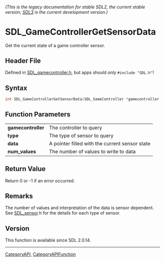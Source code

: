 ###### (This is the legacy documentation for stable SDL2, the current stable version; [SDL3](https://wiki.libsdl.org/SDL3/) is the current development version.)
# SDL_GameControllerGetSensorData

Get the current state of a game controller sensor.

## Header File

Defined in [SDL_gamecontroller.h](https://github.com/libsdl-org/SDL/blob/SDL2/include/SDL_gamecontroller.h), but apps should _only_ `#include "SDL.h"`!

## Syntax

```c
int SDL_GameControllerGetSensorData(SDL_GameController *gamecontroller, SDL_SensorType type, float *data, int num_values);

```

## Function Parameters

|                        |                                                |
| ---------------------- | ---------------------------------------------- |
| **gamecontroller**     | The controller to query                        |
| **type**               | The type of sensor to query                    |
| **data**               | A pointer filled with the current sensor state |
| **num_values**         | The number of values to write to data          |

## Return Value

Return 0 or -1 if an error occurred.

## Remarks

The number of values and interpretation of the data is sensor dependent.
See [SDL_sensor](SDL_sensor).h for the details for each type of sensor.

## Version

This function is available since SDL 2.0.14.

----
[CategoryAPI](CategoryAPI), [CategoryAPIFunction](CategoryAPIFunction)

